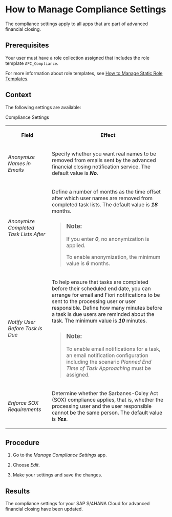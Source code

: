 <!-- loio835ce12f7d4f4e8cab5df36537aea3c1 -->

# How to Manage Compliance Settings

The compliance settings apply to all apps that are part of advanced financial closing.



<a name="loio835ce12f7d4f4e8cab5df36537aea3c1__prereq_bxw_m3y_rjb"/>

## Prerequisites

Your user must have a role collection assigned that includes the role template `AFC_Compliance`.

For more information about role templates, see [How to Manage Static Role Templates](../User_Management/How_to_Manage_Static_Role_Templates_0cca34d.md).



## Context

The following settings are available:

<a name="loio835ce12f7d4f4e8cab5df36537aea3c1__d15e1087"/>Compliance Settings


<table>
<tr>
<th>

Field



</th>
<th>

Effect



</th>
</tr>
<tr>
<td>

*Anonymize Names in Emails*



</td>
<td>

Specify whether you want real names to be removed from emails sent by the advanced financial closing notification service. The default value is ***No***.



</td>
</tr>
<tr>
<td>

*Anonymize Completed Task Lists After*



</td>
<td>

Define a number of months as the time offset after which user names are removed from completed task lists. The default value is ***18*** months.

> ### Note:  
> If you enter ***0***, no anonymization is applied.
> 
> To enable anonymization, the minimum value is ***6*** months.



</td>
</tr>
<tr>
<td>

*Notify User Before Task Is Due*



</td>
<td>

To help ensure that tasks are completed before their scheduled end date, you can arrange for email and Fiori notifications to be sent to the processing user or user responsible. Define how many minutes before a task is due users are reminded about the task. The minimum value is ***10*** minutes.

> ### Note:  
> To enable email notifications for a task, an email notification configuration including the scenario *Planned End Time of Task Approaching* must be assigned.



</td>
</tr>
<tr>
<td>

*Enforce SOX Requirements*



</td>
<td>

Determine whether the Sarbanes-Oxley Act \(SOX\) compliance applies, that is, whether the processing user and the user responsible cannot be the same person. The default value is ***Yes***.



</td>
</tr>
</table>



## Procedure

1.  Go to the *Manage Compliance Settings* app.

2.  Choose *Edit*.

3.  Make your settings and save the changes.




<a name="loio835ce12f7d4f4e8cab5df36537aea3c1__result_ofp_5nt_3mb"/>

## Results

The compliance settings for your SAP S/4HANA Cloud for advanced financial closing have been updated.

